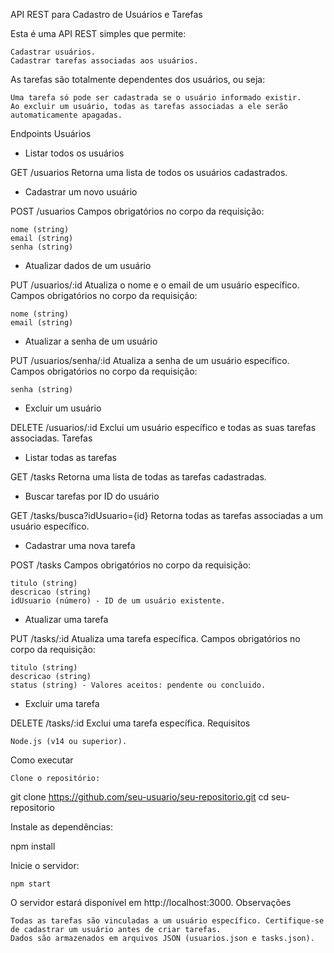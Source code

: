 API REST para Cadastro de Usuários e Tarefas

Esta é uma API REST simples que permite:

    Cadastrar usuários.
    Cadastrar tarefas associadas aos usuários.

As tarefas são totalmente dependentes dos usuários, ou seja:

    Uma tarefa só pode ser cadastrada se o usuário informado existir.
    Ao excluir um usuário, todas as tarefas associadas a ele serão automaticamente apagadas.

Endpoints
Usuários
- Listar todos os usuários

GET /usuarios
Retorna uma lista de todos os usuários cadastrados.
- Cadastrar um novo usuário

POST /usuarios
Campos obrigatórios no corpo da requisição:

    nome (string)
    email (string)
    senha (string)

- Atualizar dados de um usuário

PUT /usuarios/:id
Atualiza o nome e o email de um usuário específico.
Campos obrigatórios no corpo da requisição:

    nome (string)
    email (string)

- Atualizar a senha de um usuário

PUT /usuarios/senha/:id
Atualiza a senha de um usuário específico.
Campos obrigatórios no corpo da requisição:

    senha (string)

- Excluir um usuário

DELETE /usuarios/:id
Exclui um usuário específico e todas as suas tarefas associadas.
Tarefas
- Listar todas as tarefas

GET /tasks
Retorna uma lista de todas as tarefas cadastradas.
- Buscar tarefas por ID do usuário

GET /tasks/busca?idUsuario={id}
Retorna todas as tarefas associadas a um usuário específico.
- Cadastrar uma nova tarefa

POST /tasks
Campos obrigatórios no corpo da requisição:

    titulo (string)
    descricao (string)
    idUsuario (número) - ID de um usuário existente.

- Atualizar uma tarefa

PUT /tasks/:id
Atualiza uma tarefa específica.
Campos obrigatórios no corpo da requisição:

    titulo (string)
    descricao (string)
    status (string) - Valores aceitos: pendente ou concluido.

- Excluir uma tarefa

DELETE /tasks/:id
Exclui uma tarefa específica.
Requisitos

    Node.js (v14 ou superior).

Como executar

    Clone o repositório:

git clone https://github.com/seu-usuario/seu-repositorio.git
cd seu-repositorio

Instale as dependências:

npm install

Inicie o servidor:

    npm start

O servidor estará disponível em http://localhost:3000.
Observações

    Todas as tarefas são vinculadas a um usuário específico. Certifique-se de cadastrar um usuário antes de criar tarefas.
    Dados são armazenados em arquivos JSON (usuarios.json e tasks.json).

